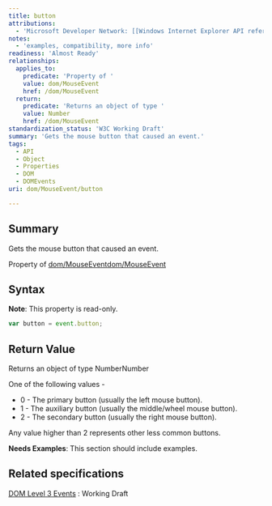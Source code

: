 ```yaml
---
title: button
attributions:
  - 'Microsoft Developer Network: [[Windows Internet Explorer API reference](http://msdn.microsoft.com/en-us/library/ie/hh828809%28v=vs.85%29.aspx) Article]'
notes:
  - 'examples, compatibility, more info'
readiness: 'Almost Ready'
relationships:
  applies_to:
    predicate: 'Property of '
    value: dom/MouseEvent
    href: /dom/MouseEvent
  return:
    predicate: 'Returns an object of type '
    value: Number
    href: /dom/MouseEvent
standardization_status: 'W3C Working Draft'
summary: 'Gets the mouse button that caused an event.'
tags:
  - API
  - Object
  - Properties
  - DOM
  - DOMEvents
uri: dom/MouseEvent/button

---
```

## <span>Summary</span>

Gets the mouse button that caused an event.

Property of [dom/MouseEvent](/dom/MouseEvent)[dom/MouseEvent](/dom/MouseEvent)

## <span>Syntax</span>

**Note**: This property is read-only.

``` js
var button = event.button;
```

## <span>Return Value</span>

Returns an object of type NumberNumber

One of the following values -

-   0 - The primary button (usually the left mouse button).
-   1 - The auxiliary button (usually the middle/wheel mouse button).
-   2 - The secondary button (usually the right mouse button).

Any value higher than 2 represents other less common buttons.

**Needs Examples**: This section should include examples.

## <span>Related specifications</span>

[DOM Level 3 Events](http://www.w3.org/TR/DOM-Level-3-Events/)
:   Working Draft
